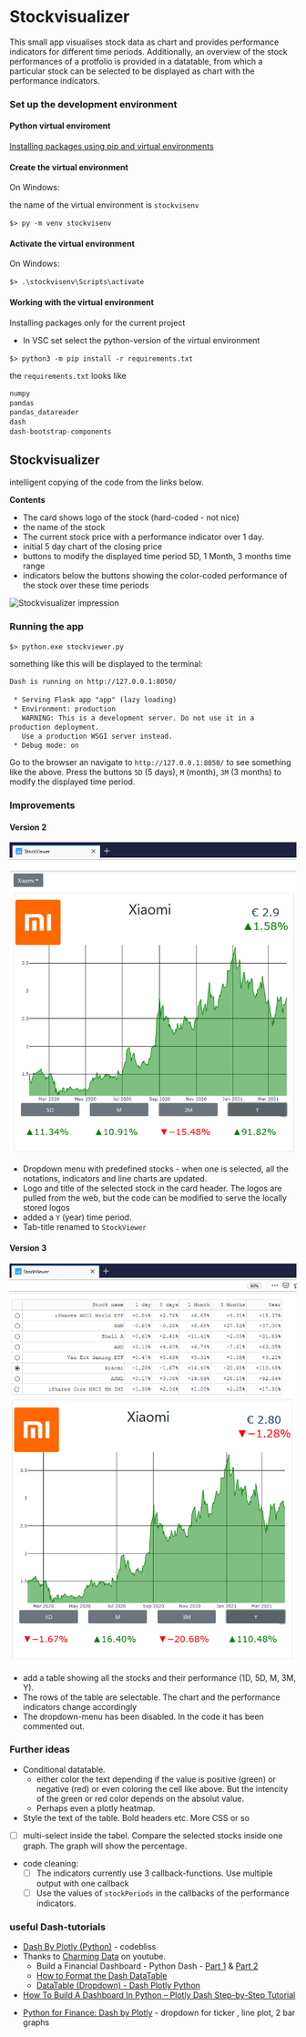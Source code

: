 # Stockvisualizer

This small app visualises stock data as chart and provides performance indicators for different time periods. Additionally, an overview of the stock performances of a protfolio is provided in a datatable, from which a particular stock can be selected to be displayed as chart with the performance indicators.


### Set up the development environment 
#### Python virtual enviroment

[Installing packages using pip and virtual environments](https://packaging.python.org/guides/installing-using-pip-and-virtual-environments/)

#### **Create the virtual environment**

On Windows:

the name of the virtual environment is `stockvisenv`

`$> py -m venv stockvisenv`

#### **Activate the virtual environment**

 On Windows:

`$> .\stockvisenv\Scripts\activate`

#### **Working with the virtual environment**

Installing packages only for the current project
* In VSC set select the python-version of the virtual environment

`$> python3 -m pip install -r requirements.txt`

the `requirements.txt` looks like
~~~python
numpy
pandas
pandas_datareader
dash
dash-bootstrap-components
~~~

## Stockvisualizer

intelligent copying of the code from the links below.


**Contents**
* The card shows logo of the stock (hard-coded - not nice)
* the name of the stock
* The current stock price with a performance indicator over 1 day.
* initial 5 day chart of the closing price 
* buttons to modify the displayed time period 5D, 1 Month, 3 months time range
* indicators below the buttons showing the color-coded performance of the stock over these time periods

![Stockvisualizer impression](./assets/Stockvisualizer_impression.png)

### Running the app

`$> python.exe stockviewer.py`

something like this will be displayed to the terminal:
~~~
Dash is running on http://127.0.0.1:8050/

 * Serving Flask app "app" (lazy loading)
 * Environment: production
   WARNING: This is a development server. Do not use it in a production deployment.
   Use a production WSGI server instead.
 * Debug mode: on
~~~

Go to the browser an navigate to `http://127.0.0.1:8050/` to see something like the above. Press the buttons `5D` (5 days), `M` (month), `3M` (3 months) to modify the displayed time period.

### Improvements 

#### Version 2
![Stockvisualizer impression](./assets/StockViewer_impression_V2.png)

* Dropdown menu with predefined stocks  - when one is selected, all the notations, indicators and line charts are updated.
* Logo and title of the selected stock in the card header. The logos are pulled from the web, but the code can be modified to serve the locally stored logos 
* added a `Y` (year) time period.
* Tab-title renamed to `StockViewer`

#### Version 3
![Stockvisualizer impression](./assets/StockViewer_impression_V3.png)

* add a table showing all the stocks and their performance (1D, 5D, M, 3M, Y).
* The rows of the table are selectable. The chart and the performance indicators change accordingly 
* The dropdown-menu has been disabled. In the code it has been commented out. 

### Further ideas
- Conditional datatable. 
   * either color the text depending if the value is positive (green) or negative (red) or even coloring the cell like above. But the intencity of the green or red color depends on the absolut value.
   * Perhaps even a plotly heatmap.
- Style the text of the table. Bold headers etc. More CSS or so
- [ ] multi-select inside the tabel. Compare the selected stocks inside one graph. The graph will show the percentage.  
- code cleaning: 
   - [ ] The indicators currently use 3 callback-functions. Use multiple output with one callback
   - [ ] Use the values of `stockPeriods` in the callbacks of the performance indicators.

### useful Dash-tutorials

- [Dash By Plotly (Python)](https://www.youtube.com/playlist?list=PLCDERj-IUIFCaELQ2i7AwgD2M6Xvc4Slf) - codebliss
- Thanks to [Charming Data](https://www.youtube.com/channel/UCqBFsuAz41sqWcFjZkqmJqQ) on youtube.
   - Build a Financial Dashboard - Python Dash - [Part 1](https://www.youtube.com/watch?v=iOkMaeU8dqE) & [Part 2](https://www.youtube.com/watch?v=catwYsqkhqY)
   - [How to Format the Dash DataTable](https://www.youtube.com/watch?v=S8ZcErBpfYE)
   - [DataTable (Dropdown) - Dash Plotly Python](https://www.youtube.com/watch?v=dgV3GGFMcTc)
- [How To Build A Dashboard In Python – Plotly Dash Step-by-Step Tutorial](https://www.statworx.com/de/blog/how-to-build-a-dashboard-in-python-plotly-dash-step-by-step-tutorial/)

* [Python for Finance: Dash by Plotly](https://towardsdatascience.com/python-for-finance-dash-by-plotly-ccf84045b8be) - dropdown for ticker , line plot, 2 bar graphs
